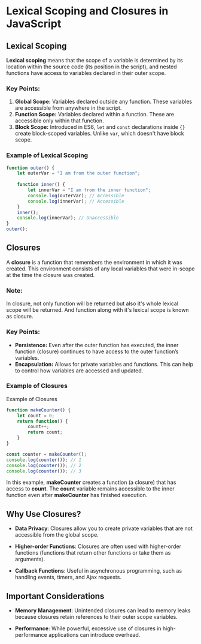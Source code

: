 # Lexical Scoping and Closures in JavaScript

## Lexical Scoping
**Lexical scoping** means that the scope of a variable is determined by its location within the source code (its position in the script), and nested functions have access to variables declared in their outer scope.

### Key Points:
1. **Global Scope:** Variables declared outside any function. These variables are accessible from anywhere in the script.
2. **Function Scope:** Variables declared within a function. These are accessible only within that function.
3. **Block Scope:** Introduced in ES6, `let` and `const` declarations inside `{}` create block-scoped variables. Unlike `var`, which doesn't have block scope.

### Example of Lexical Scoping
```javascript
function outer() {
    let outerVar = "I am from the outer function";
    
    function inner() {
        let innerVar = "I am from the inner function";
        console.log(outerVar); // Accessible
        console.log(innerVar); // Accessible
    }
    inner();
    console.log(innerVar); // Unaccessible
}
outer();
```

## Closures
A **closure** is a function that remembers the environment in which it was created. This environment consists of any local variables that were in-scope at the time the closure was created.
### **Note**: 
In closure, not only function will be returned but also it's whole lexical scope will be returned. And function along with it's lexical scope is known as closure.

### Key Points:
- **Persistence:** Even after the outer function has executed, the inner function (closure) continues to have access to the outer function’s variables.
- **Encapsulation:** Allows for private variables and functions. This can help to control how variables are accessed and updated.

### Example of Closures
Example of Closures
```javascript
function makeCounter() {
    let count = 0;
    return function() {
        count++;
        return count;
    }
}

const counter = makeCounter();
console.log(counter()); // 1
console.log(counter()); // 2
console.log(counter()); // 3
```

In this example, **makeCounter** creates a function (a closure) that has access to **count**. The **count** variable remains accessible to the inner function even after **makeCounter** has finished execution.

## Why Use Closures?
- **Data Privacy**: Closures allow you to create private variables that are not accessible from the global scope.

- **Higher-order Functions**: Closures are often used with higher-order functions (functions that return other functions or take them as arguments).

- **Callback Functions**: Useful in asynchronous programming, such as handling events, timers, and Ajax requests.

## Important Considerations
- **Memory Management**: Unintended closures can lead to memory leaks because closures retain references to their outer scope variables.

- **Performance**: While powerful, excessive use of closures in high-performance applications can introduce overhead.